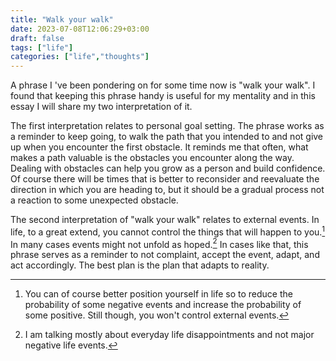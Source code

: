 ```yaml
---
title: "Walk your walk"
date: 2023-07-08T12:06:29+03:00
draft: false
tags: ["life"]
categories: ["life","thoughts"]
---
```


A phrase I 've been pondering on for some time now is "walk your walk".
I found that keeping this phrase handy is useful for my mentality
and in this essay I will share my two interpretation of it. 

The first interpretation relates to personal goal setting. 
The phrase works as a reminder to keep going,
to walk the path that you intended to 
and not give up when you encounter the first obstacle. 
It reminds me that often, what makes a path valuable
is the obstacles you encounter along the way.
Dealing with obstacles can help you grow as a person 
and build confidence. 
Of course there will be times that is better to reconsider and
reevaluate the direction in which you are heading to,
but it should be a gradual process
not a reaction to some unexpected obstacle.

The second interpretation of "walk your walk" relates to external events.
In life, to a great extend,
you cannot control the things that will happen to you.[^1]
In many cases events might not unfold as hoped.[^2]
In cases like that,
this phrase serves as a reminder to not complaint,
accept the event, adapt, and act accordingly.
The best plan is the plan that adapts to reality.

[^1]: You can of course better position yourself in life so to reduce the probability of some negative events and increase the probability of some positive. Still though, you won't control external events.
[^2]: I am talking mostly about everyday life disappointments and not major negative life events.
